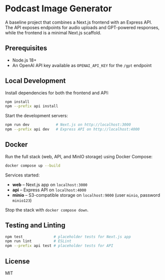 # Podcast Image Generator

A baseline project that combines a Next.js frontend with an Express API. The API exposes endpoints for audio uploads and GPT-powered responses, while the frontend is a minimal Next.js scaffold.

## Prerequisites
- Node.js 18+
- An OpenAI API key available as `OPENAI_API_KEY` for the `/gpt` endpoint

## Local Development
Install dependencies for both the frontend and API:

```bash
npm install
npm --prefix api install
```

Start the development servers:

```bash
npm run dev            # Next.js on http://localhost:3000
npm --prefix api dev   # Express API on http://localhost:4000
```

## Docker
Run the full stack (web, API, and MinIO storage) using Docker Compose:

```bash
docker compose up --build
```

Services started:
- **web** – Next.js app on `localhost:3000`
- **api** – Express API on `localhost:4000`
- **minio** – S3-compatible storage on `localhost:9000` (user `minio`, password `minio123`)

Stop the stack with `docker compose down`.

## Testing and Linting
```bash
npm test              # placeholder tests for Next.js app
npm run lint          # ESLint
npm --prefix api test # placeholder tests for API
```

## License
MIT
